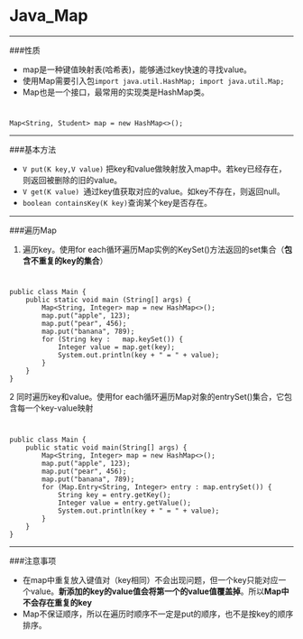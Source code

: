 # Java_Map
---
###性质
* map是一种键值映射表(哈希表)，能够通过key快速的寻找value。
* 使用Map需要引入包``import java.util.HashMap;
import java.util.Map;``
* Map也是一个接口，最常用的实现类是HashMap类。
#
	Map<String, Student> map = new HashMap<>();

---
###基本方法
* ``V put(K key,V value)`` 把key和value做映射放入map中。若key已经存在，则返回被删除的旧的value。
* ``V get(K value) ``通过key值获取对应的value。如key不存在，则返回null。
* ``boolean containsKey(K key)``查询某个key是否存在。


---
###遍历Map
1. 遍历key。使用for each循环遍历Map实例的KeySet()方法返回的set集合（**包含不重复的key的集合**）
#	
	public class Main {
        public static void main	(String[] args) {
        	Map<String, Integer> map = new HashMap<>();
        	map.put("apple", 123);
        	map.put("pear", 456);
        	map.put("banana", 789);
        	for (String key : 	map.keySet()) {
            	Integer value = map.get(key);
            	System.out.println(key + " = " + value);
        	}
      	}
    }

2 同时遍历key和value。使用for each循环遍历Map对象的entrySet()集合，它包含每一个key-value映射
# 
	public class Main {
    	public static void main(String[] args) {
        	Map<String, Integer> map = new HashMap<>();
        	map.put("apple", 123);
        	map.put("pear", 456);
        	map.put("banana", 789);
        	for (Map.Entry<String, Integer> entry : map.entrySet()) {
            	String key = entry.getKey();
            	Integer value = entry.getValue();
            	System.out.println(key + " = " + value);
        	}
    	}
	}

---
###注意事项
* 在map中重复放入键值对（key相同）不会出现问题，但一个key只能对应一个value。**新添加的key的value值会将第一个的value值覆盖掉**。所以**Map中不会存在重复的key**
* Map不保证顺序，所以在遍历时顺序不一定是put的顺序，也不是按key的顺序排序。

 
